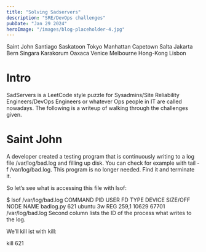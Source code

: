 ```yaml
---
title: "Solving Sadservers"
description: "SRE/DevOps challenges"
pubDate: "Jan 29 2024"
heroImage: "/images/blog-placeholder-4.jpg"
---
```


Saint John
Santiago
Saskatoon
Tokyo
Manhattan
Capetown
Salta
Jakarta
Bern
Singara
Karakorum
Oaxaca
Venice
Melbourne
Hong-Kong
Lisbon

# Intro

SadServers is a LeetCode style puzzle for Sysadmins/Site Reliability Engineers/DevOps Engineers or whatever Ops people in IT are called nowadays. The following is a writeup of walking through the challenges given.

# Saint John

A developer created a testing program that is continuously writing to a log file /var/log/bad.log and filling up disk. You can check for example with tail -f /var/log/bad.log. This program is no longer needed. Find it and terminate it.

So let’s see what is accessing this file with lsof:

$ lsof /var/log/bad.log
COMMAND PID USER FD TYPE DEVICE SIZE/OFF NODE NAME
badlog.py 621 ubuntu 3w REG 259,1 10629 67701 /var/log/bad.log
Second column lists the ID of the process what writes to the log.

We’ll kill ist with kill:

kill 621
